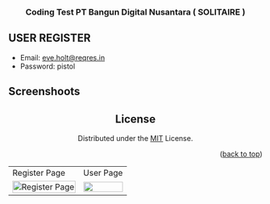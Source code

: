 
<div align="center">
  <h3 align="center">Coding Test PT Bangun Digital Nusantara ( SOLITAIRE )</h3>
</div>

## USER REGISTER
- Email: eve.holt@reqres.in
- Password: pistol



## Screenshoots

<p align="center" display=flex>
   
<table>
    <tr>
    <td>Register Page</td>
    <td>User Page</td>
  </tr>
  <tr>
    <td><image src="https://res.cloudinary.com/dzs9aijqab/image/upload/v1694049672/Screenshot_2023-09-07_at_09-19-52_Screenshot_pib87n.png" alt="Register Page" width=100%></td>
    <td><image src="https://res.cloudinary.com/dzs9aijqab/image/upload/v1694049675/Screenshot_2023-09-07_at_09-20-36_Screenshot_wyqlal.png" width=100%/></td>
  </tr>
  



## License

Distributed under the [MIT](/LICENSE) License.

<p align="right">(<a href="#top">back to top</a>)</p>
